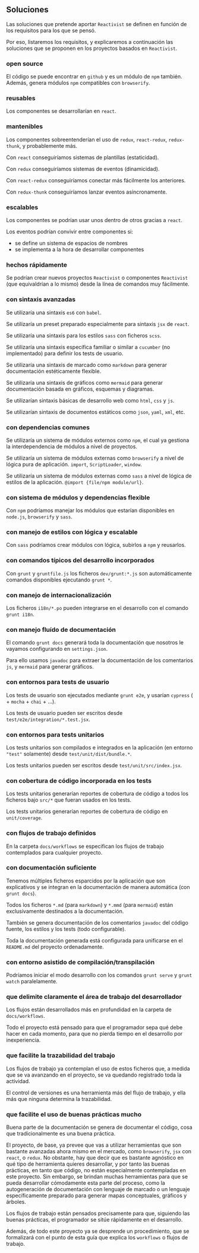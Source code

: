 ## Soluciones

Las soluciones que pretende aportar `Reactivist` se definen en función de los requisitos para los que se pensó.

Por eso, listaremos los requisitos, y explicaremos a continuación las soluciones que se proponen en los proyectos basados en `Reactivist`.

### open source

El código se puede encontrar en `github` y es un módulo de `npm` también. Además, genera módulos `npm` compatibles con `browserify`.

### reusables

Los componentes se desarrollarían en `react`.

### mantenibles

Los componentes sobreentenderían el uso de `redux`, `react-redux`, `redux-thunk`, y probablemente más.

Con `react` conseguiríamos sistemas de plantillas (estaticidad).

Con `redux` conseguiríamos sistemas de eventos (dinamicidad).

Con `react-redux` conseguiríamos conectar más fácilmente los anteriores.

Con `redux-thunk` conseguiríamos lanzar eventos asíncronamente.

### escalables

Los componentes se podrían usar unos dentro de otros gracias a `react`.

Los eventos podrían convivir entre componentes si:

   - se define un sistema de espacios de nombres
   - se implementa a la hora de desarrollar componentes

### hechos rápidamente

Se podrían crear nuevos proyectos `Reactivist` o componentes `Reactivist` (que equivaldrían a lo mismo) desde la línea de comandos muy fácilmente.

### con sintaxis avanzadas

Se utilizaría una sintaxis `es6` con `babel`.

Se utilizaría un preset preparado especialmente para sintaxis `jsx` de `react`.

Se utilizaría una sintaxis para los estilos `sass` con ficheros `scss`.

Se utilizaría una sintaxis específica familiar o similar a `cucumber` (no implementado) para definir los tests de usuario.

Se utilizaría una sintaxis de marcado como `markdown` para generar documentación estéticamente flexible.

Se utilizaría una sintaxis de gráficos como `mermaid` para generar documentación basada en gráficos, esquemas y diagramas.

Se utilizarían sintaxis básicas de desarrollo web como `html`, `css` y `js`.

Se utilizarían sintaxis de documentos estáticos como `json`, `yaml`, `xml`, etc.

### con dependencias comunes

Se utilizaría un sistema de módulos externos como `npm`, el cual ya gestiona la interdependencia de módulos a nivel de proyectos.

Se utilizaría un sistema de módulos externas como `browserify` a nivel de lógica pura de aplicación. `import`, `ScriptLoader`, `window`.

Se utilizaría un sistema de módulos externas como `sass` a nivel de lógica de estilos de la aplicación. `@import {file/npm module/url}`.

### con sistema de módulos y dependencias flexible

Con `npm` podríamos manejar los módulos que estarían disponibles en `node.js`, `browserify` y `sass`.

### con manejo de estilos con lógica y escalable

Con `sass` podríamos crear módulos con lógica, subirlos a `npm` y reusarlos. 

### con comandos típicos del desarrollo incorporados 

Con `grunt` y `gruntfile.js` los ficheros `dev/grunt:*.js` son automáticamente comandos disponibles ejecutando `grunt *`.

### con manejo de internacionalización

Los ficheros `i18n/*.po` pueden integrarse en el desarrollo con el comando `grunt i18n`.

### con manejo fluído de documentación

El comando `grunt docs` generará toda la documentación que nosotros le vayamos configurando en `settings.json`.

Para ello usamos `javadoc` para extraer la documentación de los comentarios `js`, y `mermaid` para generar gráficos.

### con entornos para tests de usuario

Los tests de usuario son ejecutados mediante `grunt e2e`, y usarían `cypress` ( + `mocha` + `chai` + ...).

Los tests de usuario pueden ser escritos desde `test/e2e/integration/*.test.jsx`.

### con entornos para tests unitarios

Los tests unitarios son compilados e integrados en la aplicación (en entorno `"test"` solamente) desde `test/unit/dist/bundle.*`.

Los tests unitarios pueden ser escritos desde `test/unit/src/index.jsx`.

### con cobertura de código incorporada en los tests

Los tests unitarios generarían reportes de cobertura de código a todos los ficheros bajo `src/*` que fueran usados en los tests.

Los tests unitarios generarían reportes de cobertura de código en `unit/coverage`.

### con flujos de trabajo definidos

En la carpeta `docs/workflows` se especifican los flujos de trabajo contemplados para cualquier proyecto.

### con documentación suficiente

Tenemos múltiples ficheros esparcidos por la aplicación que son explicativos y se integran en la documentación de manera automática (con `grunt docs`).

Todos los ficheros `*.md` (para `markdown`) y `*.mmd` (para `mermaid`) están exclusivamente destinados a la documentación.

También se genera documentación de los comentarios `javadoc` del código fuente, los estilos y los tests (todo configurable).

Toda la documentación generada está configurada para unificarse en el `README.md` del proyecto ordenadamente.

### con entorno asistido de compilación/transpilación

Podríamos iniciar el modo desarrollo con los comandos `grunt serve` y `grunt watch` paralelamente.

### que delimite claramente el área de trabajo del desarrollador

Los flujos están desarrollados más en profundidad en la carpeta de `docs/workflows`.

Todo el proyecto está pensado para que el programador sepa qué debe hacer en cada momento, para que no pierda tiempo en el desarrollo por inexperiencia.

### que facilite la trazabilidad del trabajo

Los flujos de trabajo ya contemplan el uso de estos ficheros que, a medida que se va avanzando en el proyecto, se va quedando registrado toda la actividad.

El control de versiones es una herramienta más del flujo de trabajo, y ella más que ninguna determina la trazabilidad.

### que facilite el uso de buenas prácticas mucho

Buena parte de la documentación se genera de documentar el código, cosa que tradicionalmente es una buena práctica.

El proyecto, de base, ya prevee que vas a utilizar herramientas que son bastante avanzadas ahora mismo en el mercado, como `browserify`, `jsx` con `react`, o `redux`. No obstante, hay que decir que es bastante agnóstico en qué tipo de herramienta quieres desarrollar, y por tanto las buenas prácticas, en tanto que código, no están especialmente contempladas en este proyecto. Sin embargo, se brindan muchas herramientas para que se pueda desarrollar cómodamente esta parte del proceso, como la autogeneración de documentación con lenguaje de marcado o un lenguaje específicamente preparado para generar mapas conceptuales, gráficos y árboles.

Los flujos de trabajo están pensados precisamente para que, siguiendo las buenas prácticas, el programador se sitúe rápidamente en el desarrollo.

Además, de todo este proyecto ya se desprende un procedimiento, que se formalizará con el punto de esta guía que explica los `workflows` o flujos de trabajo.







